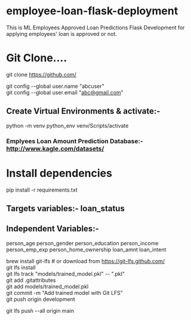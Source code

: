 # employee-loan-flask-deployment
This is ML Employees Approved Loan Predictions Flask Development for applying employees' loan is approved or not.

# Git Clone....
git clone https://github.com/ 

git config --global user.name "abcuser" <Br>
git config --global user.email "abc@gmail.com" <br>

## Create Virtual Environments & activate:- 
python -m venv python_env
venv/Scripts/activate

### Emplyees Loan Amount Prediction Database:- http://www.kagle.com/datasets/

# Install dependencies
pip install -r requirements.txt


## Targets variables:-  loan_status 

## Independent Variables:-
person_age	person_gender	person_education	person_income	person_emp_exp	person_home_ownership	loan_amnt	loan_intent

brew install git-lfs              # or download from https://git-lfs.github.com/ <Br>
git lfs install <Br>
git lfs track "models/trained_model.pkl"  -- ".pkl" <br>
git add .gitattributes <br>
git add models/trained_model.pkl  <Br>
git commit -m "Add trained model with Git LFS" <br>
git push origin development <br>

git lfs push --all origin main <br>

